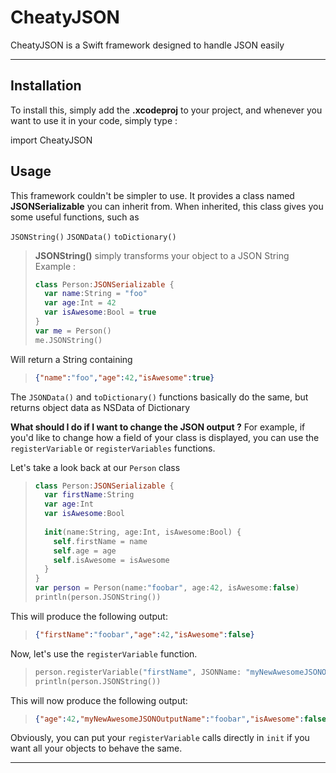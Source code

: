 CheatyJSON
===================


CheatyJSON is a Swift framework designed to handle JSON easily

----------


Installation
-------------

To install this, simply add the **.xcodeproj** to your project, and whenever you want to use it in your code, simply type :

import CheatyJSON

Usage
-------------

This framework couldn't be simpler to use.
It provides a class named **JSONSerializable** you can inherit from.
When inherited, this class gives you some useful functions, such as

`JSONString()`
`JSONData()`
`toDictionary()`

> **JSONString()** simply transforms your object to a JSON String
> Example :
> ```swift
> class Person:JSONSerializable {
>   var name:String = "foo"
>   var age:Int = 42
>   var isAwesome:Bool = true
> }
> var me = Person()
> me.JSONString()

Will return a String containing
> ```json
> {"name":"foo","age":42,"isAwesome":true}

The `JSONData()` and `toDictionary()` functions basically do the same, but returns object data as NSData of Dictionary

**What should I do if I want to change the JSON output ?**
For example, if you'd like to change how a field of your class is displayed, you can use the `registerVariable` or `registerVariables` functions.

Let's take a look back at our `Person` class

> ```swift
> class Person:JSONSerializable {
>   var firstName:String
>   var age:Int
>   var isAwesome:Bool
>   
>   init(name:String, age:Int, isAwesome:Bool) {
>     self.firstName = name
>     self.age = age
>     self.isAwesome = isAwesome
>   }
> }
> var person = Person(name:"foobar", age:42, isAwesome:false)
> println(person.JSONString())

This will produce the following output:
> ```json
> {"firstName":"foobar","age":42,"isAwesome":false}

Now, let's use the `registerVariable` function.

> ```swift
> person.registerVariable("firstName", JSONName: "myNewAwesomeJSONOutputName")
> println(person.JSONString())

This will now produce the following output:
> ```json
> {"age":42,"myNewAwesomeJSONOutputName":"foobar","isAwesome":false}

Obviously, you can put your `registerVariable` calls directly in `init` if you want all your objects to behave the same.

----------
